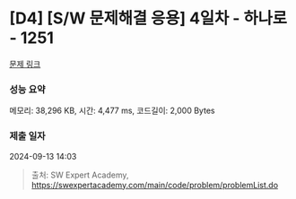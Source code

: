 # [D4] [S/W 문제해결 응용] 4일차 - 하나로 - 1251 

[문제 링크](https://swexpertacademy.com/main/code/problem/problemDetail.do?contestProbId=AV15StKqAQkCFAYD) 

### 성능 요약

메모리: 38,296 KB, 시간: 4,477 ms, 코드길이: 2,000 Bytes

### 제출 일자

2024-09-13 14:03



> 출처: SW Expert Academy, https://swexpertacademy.com/main/code/problem/problemList.do